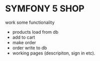 # SYMFONY 5 SHOP
work some functionality 
- products load from db
- add to cart
- make order
- order write to db
- working pages (descripiton, sign in etc).
